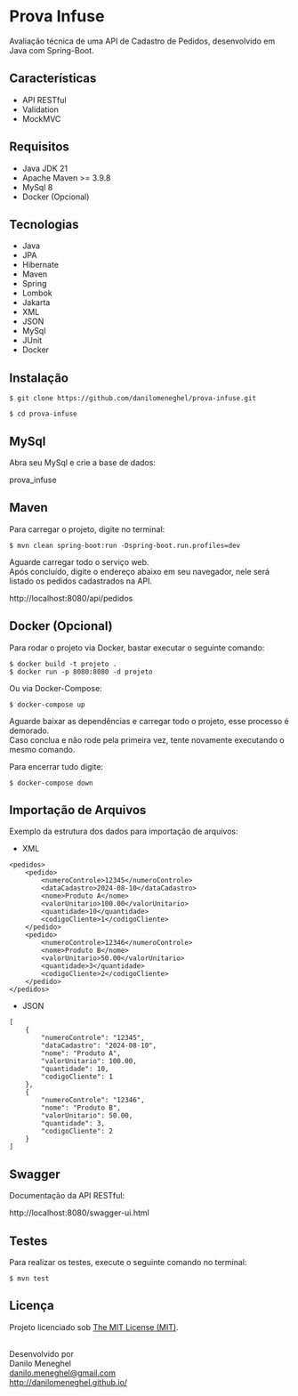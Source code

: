 # Prova Infuse

Avaliação técnica de uma API de Cadastro de Pedidos, desenvolvido em Java com Spring-Boot.

## Características

- API RESTful
- Validation
- MockMVC

## Requisitos

- Java JDK 21
- Apache Maven >= 3.9.8
- MySql 8
- Docker (Opcional)

## Tecnologias

- Java
- JPA
- Hibernate
- Maven
- Spring
- Lombok
- Jakarta
- XML
- JSON
- MySql
- JUnit
- Docker

## Instalação

```
$ git clone https://github.com/danilomeneghel/prova-infuse.git

$ cd prova-infuse
```

## MySql

Abra seu MySql e crie a base de dados:

prova_infuse


## Maven

Para carregar o projeto, digite no terminal:

```
$ mvn clean spring-boot:run -Dspring-boot.run.profiles=dev
```

Aguarde carregar todo o serviço web. <br>
Após concluído, digite o endereço abaixo em seu navegador, nele será listado os pedidos
cadastrados na API. <br>

http://localhost:8080/api/pedidos


## Docker (Opcional)

Para rodar o projeto via Docker, bastar executar o seguinte comando:

```
$ docker build -t projeto .
$ docker run -p 8080:8080 -d projeto
```

Ou via Docker-Compose:

```
$ docker-compose up
```

Aguarde baixar as dependências e carregar todo o projeto, esse processo é demorado. <br>
Caso conclua e não rode pela primeira vez, tente novamente executando o mesmo comando. <br>

Para encerrar tudo digite:

```
$ docker-compose down
```


## Importação de Arquivos

Exemplo da estrutura dos dados para importação de arquivos:

- XML

```
<pedidos>
    <pedido>
        <numeroControle>12345</numeroControle>
        <dataCadastro>2024-08-10</dataCadastro>
        <nome>Produto A</nome>
        <valorUnitario>100.00</valorUnitario>
        <quantidade>10</quantidade>
        <codigoCliente>1</codigoCliente>
    </pedido>
    <pedido>
        <numeroControle>12346</numeroControle>
        <nome>Produto B</nome>
        <valorUnitario>50.00</valorUnitario>
        <quantidade>3</quantidade>
        <codigoCliente>2</codigoCliente>
    </pedido>
</pedidos>
```

- JSON

```
[
    {
        "numeroControle": "12345",
        "dataCadastro": "2024-08-10",
        "nome": "Produto A",
        "valorUnitario": 100.00,
        "quantidade": 10,
        "codigoCliente": 1
    },
    {
        "numeroControle": "12346",
        "nome": "Produto B",
        "valorUnitario": 50.00,
        "quantidade": 3,
        "codigoCliente": 2
    }
]
```

## Swagger

Documentação da API RESTful:

http://localhost:8080/swagger-ui.html


## Testes

Para realizar os testes, execute o seguinte comando no terminal:

```
$ mvn test
```

## Licença

Projeto licenciado sob <a href="LICENSE">The MIT License (MIT)</a>.<br><br>


Desenvolvido por<br>
Danilo Meneghel<br>
danilo.meneghel@gmail.com<br>
http://danilomeneghel.github.io/<br>
